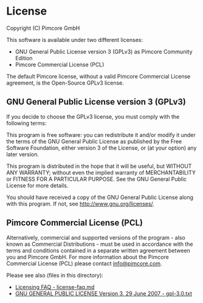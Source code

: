 # License
Copyright (C) Pimcore GmbH

This software is available under two different licenses:
* GNU General Public License version 3 (GPLv3) as Pimcore Community Edition
* Pimcore Commercial License (PCL)

The default Pimcore license, without a valid Pimcore Commercial License agreement, is the Open-Source GPLv3 license.

## GNU General Public License version 3 (GPLv3)
If you decide to choose the GPLv3 license, you must comply with the following terms:

This program is free software: you can redistribute it and/or modify
it under the terms of the GNU General Public License as published by
the Free Software Foundation, either version 3 of the License, or
(at your option) any later version.

This program is distributed in the hope that it will be useful,
but WITHOUT ANY WARRANTY; without even the implied warranty of
MERCHANTABILITY or FITNESS FOR A PARTICULAR PURPOSE.  See the
GNU General Public License for more details.

You should have received a copy of the GNU General Public License
along with this program.  If not, see <http://www.gnu.org/licenses/>.

## Pimcore Commercial License (PCL)
Alternatively, commercial and supported versions of the program - also known as
Commercial Distributions - must be used in accordance with the terms and conditions
contained in a separate written agreement between you and Pimcore GmbH.
For more information about the Pimcore Commercial License (PCL) please contact info@pimcore.com.



Please see also (files in this directory):
- [Licensing FAQ - license-faq.md](https://github.com/pimcore/pimcore/blob/master/license-faq.md)
- [GNU GENERAL PUBLIC LICENSE Version 3, 29 June 2007 - gpl-3.0.txt](gpl-3.0.txt)
